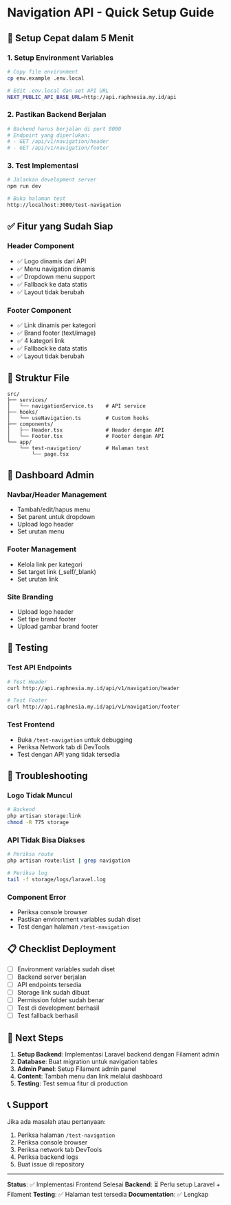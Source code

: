 # Navigation API - Quick Setup Guide

## 🚀 Setup Cepat dalam 5 Menit

### 1. Setup Environment Variables
```bash
# Copy file environment
cp env.example .env.local

# Edit .env.local dan set API URL
NEXT_PUBLIC_API_BASE_URL=http://api.raphnesia.my.id/api
```

### 2. Pastikan Backend Berjalan
```bash
# Backend harus berjalan di port 8000
# Endpoint yang diperlukan:
# - GET /api/v1/navigation/header
# - GET /api/v1/navigation/footer
```

### 3. Test Implementasi
```bash
# Jalankan development server
npm run dev

# Buka halaman test
http://localhost:3000/test-navigation
```

## ✅ Fitur yang Sudah Siap

### Header Component
- ✅ Logo dinamis dari API
- ✅ Menu navigation dinamis
- ✅ Dropdown menu support
- ✅ Fallback ke data statis
- ✅ Layout tidak berubah

### Footer Component
- ✅ Link dinamis per kategori
- ✅ Brand footer (text/image)
- ✅ 4 kategori link
- ✅ Fallback ke data statis
- ✅ Layout tidak berubah

## 🔧 Struktur File

```
src/
├── services/
│   └── navigationService.ts    # API service
├── hooks/
│   └── useNavigation.ts        # Custom hooks
├── components/
│   ├── Header.tsx              # Header dengan API
│   └── Footer.tsx              # Footer dengan API
└── app/
    └── test-navigation/        # Halaman test
        └── page.tsx
```

## 📱 Dashboard Admin

### Navbar/Header Management
- Tambah/edit/hapus menu
- Set parent untuk dropdown
- Upload logo header
- Set urutan menu

### Footer Management
- Kelola link per kategori
- Set target link (_self/_blank)
- Set urutan link

### Site Branding
- Upload logo header
- Set tipe brand footer
- Upload gambar brand footer

## 🧪 Testing

### Test API Endpoints
```bash
# Test Header
curl http://api.raphnesia.my.id/api/v1/navigation/header

# Test Footer
curl http://api.raphnesia.my.id/api/v1/navigation/footer
```

### Test Frontend
- Buka `/test-navigation` untuk debugging
- Periksa Network tab di DevTools
- Test dengan API yang tidak tersedia

## 🚨 Troubleshooting

### Logo Tidak Muncul
```bash
# Backend
php artisan storage:link
chmod -R 775 storage
```

### API Tidak Bisa Diakses
```bash
# Periksa route
php artisan route:list | grep navigation

# Periksa log
tail -f storage/logs/laravel.log
```

### Component Error
- Periksa console browser
- Pastikan environment variables sudah diset
- Test dengan halaman `/test-navigation`

## 📋 Checklist Deployment

- [ ] Environment variables sudah diset
- [ ] Backend server berjalan
- [ ] API endpoints tersedia
- [ ] Storage link sudah dibuat
- [ ] Permission folder sudah benar
- [ ] Test di development berhasil
- [ ] Test fallback berhasil

## 🎯 Next Steps

1. **Setup Backend**: Implementasi Laravel backend dengan Filament admin
2. **Database**: Buat migration untuk navigation tables
3. **Admin Panel**: Setup Filament admin panel
4. **Content**: Tambah menu dan link melalui dashboard
5. **Testing**: Test semua fitur di production

## 📞 Support

Jika ada masalah atau pertanyaan:
1. Periksa halaman `/test-navigation`
2. Periksa console browser
3. Periksa network tab DevTools
4. Periksa backend logs
5. Buat issue di repository

---

**Status**: ✅ Implementasi Frontend Selesai
**Backend**: ⏳ Perlu setup Laravel + Filament
**Testing**: ✅ Halaman test tersedia
**Documentation**: ✅ Lengkap 
